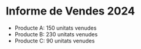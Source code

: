# Informe de Vendes 2024

- Producte A: 150 unitats venudes  
- Producte B: 230 unitats venudes  
- Producte C: 90 unitats venudes  